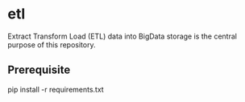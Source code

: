 # etl

Extract Transform Load (ETL) data into BigData storage is the central purpose of this repository. 


## Prerequisite
pip install -r requirements.txt


